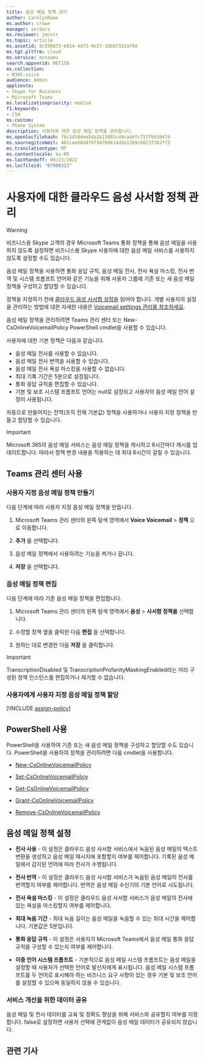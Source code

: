 ```yaml
---
title: 음성 메일 정책 관리
author: CarolynRowe
ms.author: crowe
manager: serdars
ms.reviewer: jenstr
ms.topic: article
ms.assetid: 9c590873-b014-4df3-9e27-1bb97322a79d
ms.tgt.pltfrm: cloud
ms.service: msteams
search.appverid: MET150
ms.collection:
- M365-voice
audience: Admin
appliesto:
- Skype for Business
- Microsoft Teams
ms.localizationpriority: medium
f1.keywords:
- CSH
ms.custom:
- Phone System
description: 사용자에 대한 음성 메일 정책을 관리합니다.
ms.openlocfilehash: f6c14584ee5da1b15085cd4caddfc757fbb50476
ms.sourcegitcommit: 401cee68d4f6f9470d614dda12b9cb023f382ff2
ms.translationtype: MT
ms.contentlocale: ko-KR
ms.lasthandoff: 09/23/2022
ms.locfileid: "67999313"
---
```

# <a name="manage-cloud-voicemail-policies-for-your-users"></a>사용자에 대한 클라우드 음성 사서함 정책 관리

> [!WARNING]
> 비즈니스용 Skype 고객의 경우 Microsoft Teams 통화 정책을 통해 음성 메일을 사용하지 않도록 설정하면 비즈니스용 Skype 사용자에 대한 음성 메일 서비스를 사용하지 않도록 설정할 수도 있습니다.

음성 메일 정책을 사용하면 통화 응답 규칙, 음성 메일 전사, 전사 욕설 마스킹, 전사 번역 및 시스템 프롬프트 언어와 같은 기능을 위해 사용자 그룹에 기존 또는 새 음성 메일 정책을 구성하고 할당할 수 있습니다.

정책을 지정하기 전에 [클라우드 음성 사서함 설정을](set-up-phone-system-voicemail.md) 읽어야 합니다. 개별 사용자의 설정을 관리하는 방법에 대한 자세한 내용은 [Voicemail setltings 관리를 참조하세요](manage-voicemail-settings.md).

음성 메일 정책을 관리하려면 Teams 관리 센터 또는 New-CsOnlineVoicemailPolicy PowerShell cmdlet을 사용할 수 있습니다. 

사용자에 대한 기본 정책은 다음과 같습니다.

- 음성 메일 전사를 사용할 수 있습니다.
- 음성 메일 전사 번역을 사용할 수 있습니다.
- 음성 메일 전사 욕설 마스킹을 사용할 수 없습니다.
- 최대 기록 기간은 5분으로 설정됩니다.
- 통화 응답 규칙을 편집할 수 있습니다.
- 기본 및 보조 시스템 프롬프트 언어는 null로 설정되고 사용자의 음성 메일 언어 설정이 사용됩니다.

자동으로 만들어지는 전역(조직 전체 기본값) 정책을 사용하거나 사용자 지정 정책을 만들고 할당할 수 있습니다.

> [!IMPORTANT]
> Microsoft 365의 음성 메일 서비스는 음성 메일 정책을 캐시하고 6시간마다 캐시를 업데이트합니다. 따라서 정책 변경 내용을 적용하는 데 최대 6시간이 걸릴 수 있습니다.

## <a name="use-teams-admin-center"></a>Teams 관리 센터 사용

### <a name="create-a-custom-voicemail-policy"></a>사용자 지정 음성 메일 정책 만들기

다음 단계에 따라 사용자 지정 음성 메일 정책을 만듭니다.

1. Microsoft Teams 관리 센터의 왼쪽 탐색 영역에서 **Voice Voicemail** > **정책** 으로 이동합니다.

2. **추가** 를 선택합니다.

3. 음성 메일 정책에서 사용하려는 기능을 켜거나 끕니다.

4. **저장** 을 선택합니다.

### <a name="edit-a-voicemail-policy"></a>음성 메일 정책 편집

다음 단계에 따라 기존 음성 메일 정책을 편집합니다.

1. Microsoft Teams 관리 센터의 왼쪽 탐색 영역에서 **음성** > **사서함 정책을** 선택합니다.

2. 수정할 정책 옆을 클릭한 다음 **편집** 을 선택합니다.

3. 원하는 대로 변경한 다음 **저장** 을 클릭합니다.

> [!IMPORTANT]
> TranscriptionDisabled 및 TranscriptionProfanityMaskingEnabled라는 미리 구성된 정책 인스턴스를 편집하거나 제거할 수 없습니다.


### <a name="assign-a-custom-voicemail-policy-to-users"></a>사용자에게 사용자 지정 음성 메일 정책 할당

[!INCLUDE [assign-policy](includes/assign-policy.md)]

## <a name="use-powershell"></a>PowerShell 사용

PowerShell을 사용하여 기존 또는 새 음성 메일 정책을 구성하고 할당할 수도 있습니다. PowerShell을 사용하여 정책을 관리하려면 다음 cmdlet을 사용합니다.

- [New-CsOnlineVoicemailPolicy](/powershell/module/skype/new-csonlinevoicemailpolicy)

- [Set-CsOnlineVoicemailPolicy](/powershell/module/skype/set-csonlinevoicemailpolicy)

- [Get-CsOnlineVoicemailPolicy](/powershell/module/skype/get-csonlinevoicemailpolicy)

- [Grant-CsOnlineVoicemailPolicy](/powershell/module/skype/grant-csonlinevoicemailpolicy)

- [Remove-CsOnlineVoicemailPolicy](/powershell/module/skype/remove-csonlinevoicemailpolicy)

## <a name="voicemail-policy-settings"></a>음성 메일 정책 설정
  
- **전사 사용** - 이 설정은 클라우드 음성 사서함 서비스에서 녹음된 음성 메일의 텍스트 변환을 생성하고 음성 메일 메시지에 포함할지 여부를 제어합니다. 기록된 음성 메일에서 감지된 언어에 따라 전사가 수행됩니다.

- **전사 번역** - 이 설정은 클라우드 음성 사서함 서비스가 녹음된 음성 메일의 전사를 번역할지 여부를 제어합니다. 번역은 음성 메일 수신기의 기본 언어로 시도됩니다.

- **전사 욕설 마스킹** - 이 설정은 클라우드 음성 사서함 서비스가 음성 메일의 전사에 있는 욕설을 마스킹할지 여부를 제어합니다.

- **최대 녹음 기간** - 최대 녹음 길이는 음성 메일을 녹음할 수 있는 최대 시간을 제어합니다. 기본값은 5분입니다.

- **통화 응답 규칙** - 이 설정은 사용자가 Microsoft Teams에서 음성 메일 통화 응답 규칙을 구성할 수 있는지 여부를 제어합니다.

- **이중 언어 시스템 프롬프트** - 기본적으로 음성 메일 시스템 프롬프트는 음성 메일을 설정할 때 사용자가 선택한 언어로 발신자에게 표시됩니다. 음성 메일 시스템 프롬프트를 두 언어로 표시해야 하는 비즈니스 요구 사항이 있는 경우 기본 및 보조 언어를 설정할 수 있으며 동일하지 않을 수 있습니다.

### <a name="share-data-for-service-improvements"></a>서비스 개선을 위한 데이터 공유

음성 메일 및 전사 데이터를 교육 및 정확도 향상을 위해 서비스와 공유할지 여부를 지정합니다. false로 설정하면 사용자 선택에 관계없이 음성 메일 데이터가 공유되지 않습니다.


## <a name="related-articles"></a>관련 기사


